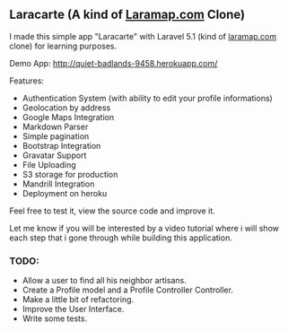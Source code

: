 ## Laracarte (A kind of [Laramap.com](http://laramap.com) Clone)

I made this simple app "Laracarte" with Laravel 5.1 (kind of [laramap.com](http://laramap.com) clone) for learning purposes.

Demo App: http://quiet-badlands-9458.herokuapp.com/

Features:

- Authentication System (with ability to edit your profile informations)
- Geolocation by address
- Google Maps Integration
- Markdown Parser
- Simple pagination
- Bootstrap Integration
- Gravatar Support
- File Uploading
- S3 storage for production
- Mandrill Integration
- Deployment on heroku

Feel free to test it, view the source code and improve it.

Let me know if you will be interested by a video tutorial where i will show each step that i gone through while building this application.


### TODO:

- Allow a user to find all his neighbor artisans.
- Create a Profile model and a Profile Controller Controller.
- Make a little bit of refactoring.
- Improve the User Interface.
- Write some tests.